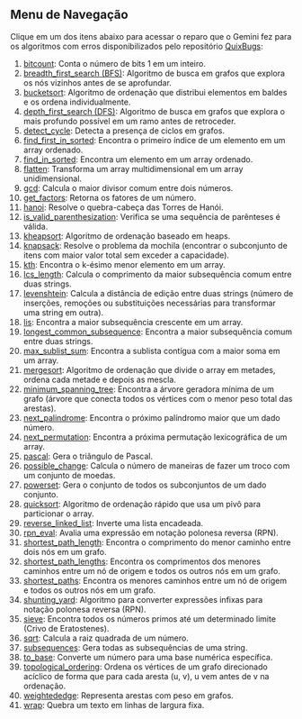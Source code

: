 ## Menu de Navegação

Clique em um dos itens abaixo para acessar o reparo que o Gemini fez para os algoritmos com erros disponibilizados pelo repositório [QuixBugs](https://github.com/jkoppel/QuixBugs):

1. [bitcount](bitcount.md): Conta o número de bits 1 em um inteiro.
1. [breadth_first_search (BFS)](bfs.md): Algoritmo de busca em grafos que explora os nós vizinhos antes de se aprofundar.
1. [bucketsort](bucket_sort.md): Algoritmo de ordenação que distribui elementos em baldes e os ordena individualmente.
1. [depth_first_search (DFS)](depth-first-search.md): Algoritmo de busca em grafos que explora o mais profundo possível em um ramo antes de retroceder.
1. [detect_cycle](detect-cycle.md): Detecta a presença de ciclos em grafos.
1. [find_first_in_sorted](first-in-sorted.md): Encontra o primeiro índice de um elemento em um array ordenado.
1. [find_in_sorted](find-in-sorted.md): Encontra um elemento em um array ordenado.
1. [flatten](flatten.md): Transforma um array multidimensional em um array unidimensional.
1. [gcd](gcd.md): Calcula o maior divisor comum entre dois números.
1. [get_factors](get-factors.md): Retorna os fatores de um número.
1. [hanoi](hanoi.md): Resolve o quebra-cabeça das Torres de Hanói.
1. [is_valid_parenthesization](is-valid-parenthesization.md): Verifica se uma sequência de parênteses é válida.
1. [kheapsort](k-heap-sort.md): Algoritmo de ordenação baseado em heaps.
1. [knapsack](knapsack.md): Resolve o problema da mochila (encontrar o subconjunto de itens com maior valor total sem exceder a capacidade).
1. [kth](kth.md): Encontra o k-ésimo menor elemento em um array.
1. [lcs_length](lcs_lenght.md): Calcula o comprimento da maior subsequência comum entre duas strings.
1. [levenshtein](levenshtein.md): Calcula a distância de edição entre duas strings (número de inserções, remoções ou substituições necessárias para transformar uma string em outra).
1. [lis](lis.md): Encontra a maior subsequência crescente em um array.
1. [longest_common_subsequence](longest_common_subsequence.md): Encontra a maior subsequência comum entre duas strings.
1. [max_sublist_sum](max_sublist_sum.md): Encontra a sublista contígua com a maior soma em um array.
1. [mergesort](mergesort.md): Algoritmo de ordenação que divide o array em metades, ordena cada metade e depois as mescla.
1. [minimum_spanning_tree](minimum_spanning_tree.md): Encontra a árvore geradora mínima de um grafo (árvore que conecta todos os vértices com o menor peso total das arestas).
1. [next_palindrome](next_palindrome.md): Encontra o próximo palíndromo maior que um dado número.
1. [next_permutation](next_permutation.md): Encontra a próxima permutação lexicográfica de um array.
1. [pascal](pascal.md): Gera o triângulo de Pascal.
1. [possible_change](possible_change.md): Calcula o número de maneiras de fazer um troco com um conjunto de moedas.
1. [powerset](powerset.md): Gera o conjunto de todos os subconjuntos de um dado conjunto.
1. [quicksort](quicksort.md): Algoritmo de ordenação rápido que usa um pivô para particionar o array.
1. [reverse_linked_list](reverse_linked_list.md): Inverte uma lista encadeada.
1. [rpn_eval](rpn_eval.md): Avalia uma expressão em notação polonesa reversa (RPN).
1. [shortest_path_length](shortest_path_length.md): Encontra o comprimento do menor caminho entre dois nós em um grafo.
1. [shortest_path_lengths](shortest_path_lengths.md): Encontra os comprimentos dos menores caminhos entre um nó de origem e todos os outros nós em um grafo.
1. [shortest_paths](shortest_paths.md): Encontra os menores caminhos entre um nó de origem e todos os outros nós em um grafo.
1. [shunting_yard](shunting_yard.md): Algoritmo para converter expressões infixas para notação polonesa reversa (RPN).
1. [sieve](sieve.md): Encontra todos os números primos até um determinado limite (Crivo de Eratostenes).
1. [sqrt](sqrt.md): Calcula a raiz quadrada de um número.
1. [subsequences](subsequences.md): Gera todas as subsequências de uma string.
1. [to_base](to_base.md): Converte um número para uma base numérica específica.
1. [topological_ordering](topological_ordering.md): Ordena os vértices de um grafo direcionado acíclico de forma que para cada aresta (u, v), u vem antes de v na ordenação.
1. [weightededge](weightededge.md): Representa arestas com peso em grafos.
1. [wrap](wrap.md): Quebra um texto em linhas de largura fixa.
